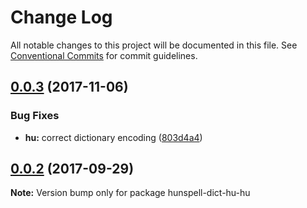 # Change Log

All notable changes to this project will be documented in this file.
See [Conventional Commits](https://conventionalcommits.org) for commit guidelines.

<a name="0.0.3"></a>
## [0.0.3](https://github.com/kwonoj/hunspell-dict/compare/v0.0.2...v0.0.3) (2017-11-06)


### Bug Fixes

* **hu:** correct dictionary encoding ([803d4a4](https://github.com/kwonoj/hunspell-dict/commit/803d4a4))




<a name="0.0.2"></a>
## [0.0.2](https://github.com/kwonoj/hunspell-dict/compare/v0.0.1...v0.0.2) (2017-09-29)




**Note:** Version bump only for package hunspell-dict-hu-hu
